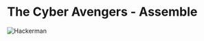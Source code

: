 # The Cyber Avengers - Assemble

![Hackerman](https://media.giphy.com/media/13kajTax0GCg0g/giphy.gif)
